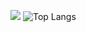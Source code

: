 ![](https://github.com/mxtarzan/mxtarzan/blob/master/dino.gif)
![Top Langs](https://github-readme-stats.vercel.app/api/top-langs?username=mxtarzan&layout=compact&langs_count=10&theme=onedark)
